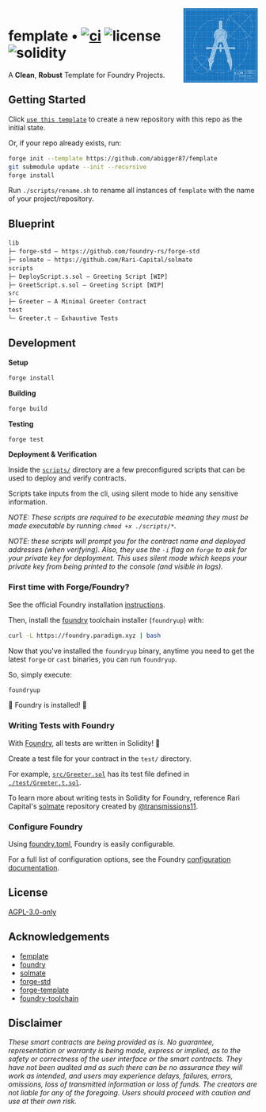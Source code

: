 <img align="right" width="150" height="150" top="100" src="./assets/readme.jpg">

# femplate • [![ci](https://github.com/abigger87/femplate/actions/workflows/ci.yml/badge.svg)](https://github.com/abigger87/femplate/actions/workflows/ci.yml) ![license](https://img.shields.io/github/license/abigger87/femplate?label=license) ![solidity](https://img.shields.io/badge/solidity-^0.8.15-lightgrey)

A **Clean**, **Robust** Template for Foundry Projects.

## Getting Started

Click [`use this template`](https://github.com/abigger87/femplate/generate) to create a new repository with this repo as the initial state.

Or, if your repo already exists, run:
```sh
forge init --template https://github.com/abigger87/femplate
git submodule update --init --recursive
forge install
```

Run `./scripts/rename.sh` to rename all instances of `femplate` with the name of your project/repository.

## Blueprint

```ml
lib
├─ forge-std — https://github.com/foundry-rs/forge-std
├─ solmate — https://github.com/Rari-Capital/solmate
scripts
├─ DeployScript.s.sol — Greeting Script [WIP]
├─ GreetScript.s.sol — Greeting Script [WIP]
src
├─ Greeter — A Minimal Greeter Contract
test
└─ Greeter.t — Exhaustive Tests
```


## Development

**Setup**
```bash
forge install
```

**Building**
```bash
forge build
```

**Testing**
```bash
forge test
```

**Deployment & Verification**

Inside the [`scripts/`](./scripts/) directory are a few preconfigured scripts that can be used to deploy and verify contracts.

Scripts take inputs from the cli, using silent mode to hide any sensitive information.

_NOTE: These scripts are required to be _executable_ meaning they must be made executable by running `chmod +x ./scripts/*`._

_NOTE: these scripts will prompt you for the contract name and deployed addresses (when verifying). Also, they use the `-i` flag on `forge` to ask for your private key for deployment. This uses silent mode which keeps your private key from being printed to the console (and visible in logs)._


### First time with Forge/Foundry?

See the official Foundry installation [instructions](https://github.com/foundry-rs/foundry/blob/master/README.md#installation).

Then, install the [foundry](https://github.com/foundry-rs/foundry) toolchain installer (`foundryup`) with:
```bash
curl -L https://foundry.paradigm.xyz | bash
```

Now that you've installed the `foundryup` binary,
anytime you need to get the latest `forge` or `cast` binaries,
you can run `foundryup`.

So, simply execute:
```bash
foundryup
```

🎉 Foundry is installed! 🎉


### Writing Tests with Foundry

With [Foundry](https://github.com/foundry-rs/foundry), all tests are written in Solidity! 🥳

Create a test file for your contract in the `test/` directory.

For example, [`src/Greeter.sol`](./src/Greeter.sol) has its test file defined in [`./test/Greeter.t.sol`](./test/Greeter.t.sol).

To learn more about writing tests in Solidity for Foundry, reference Rari Capital's [solmate](https://github.com/Rari-Capital/solmate/tree/main/src/test) repository created by [@transmissions11](https://twitter.com/transmissions11).


### Configure Foundry

Using [foundry.toml](./foundry.toml), Foundry is easily configurable.

For a full list of configuration options, see the Foundry [configuration documentation](https://github.com/foundry-rs/foundry/blob/master/config/README.md#all-options).


## License

[AGPL-3.0-only](https://github.com/abigger87/femplate/blob/master/LICENSE)


## Acknowledgements

- [femplate](https://github.com/abigger87/femplate)
- [foundry](https://github.com/foundry-rs/foundry)
- [solmate](https://github.com/Rari-Capital/solmate)
- [forge-std](https://github.com/brockelmore/forge-std)
- [forge-template](https://github.com/foundry-rs/forge-template)
- [foundry-toolchain](https://github.com/foundry-rs/foundry-toolchain)


## Disclaimer

_These smart contracts are being provided as is. No guarantee, representation or warranty is being made, express or implied, as to the safety or correctness of the user interface or the smart contracts. They have not been audited and as such there can be no assurance they will work as intended, and users may experience delays, failures, errors, omissions, loss of transmitted information or loss of funds. The creators are not liable for any of the foregoing. Users should proceed with caution and use at their own risk._
